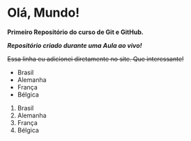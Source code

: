 # Olá, Mundo!

__Primeiro Repositório do curso de Git e GitHub.__

_**Repositório criado durante uma Aula ao vivo!**_

~~Essa linha eu adicionei diretamente no site. Que interessante!~~
* Brasil
* Alemanha
* França
* Bélgica
     
1. Brasil
1. Alemanha
5. França
0. Bélgica
